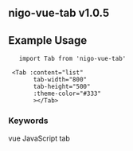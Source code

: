 
## nigo-vue-tab v1.0.5

## Example Usage
`    import Tab from 'nigo-vue-tab'
`

```
 <Tab :content="list" 
       tab-width="800"
       tab-height="500"
       :theme-color="#333"
       ></Tab>
```

 ### Keywords
vue JavaScript tab
